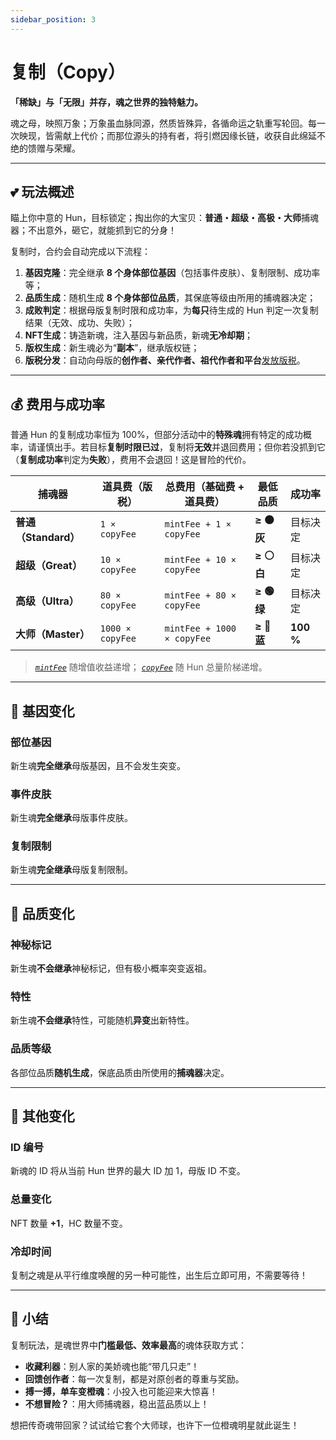 ```yaml
---
sidebar_position: 3
---
```


# 复制（Copy）

**「稀缺」与「无限」并存，魂之世界的独特魅力。**

魂之母，映照万象；万象虽血脉同源，然质皆殊异，各循命运之轨重写轮回。每一次映现，皆需献上代价；而那位源头的持有者，将引燃因缘长链，收获自此绵延不绝的馈赠与荣耀。

---

## 💕 玩法概述

瞄上你中意的 Hun，目标锁定；掏出你的大宝贝：**普通・超级・高极・大师**捕魂器；不出意外，砸它，就能抓到它的分身！

复制时，合约会自动完成以下流程：

1. **基因克隆**：完全继承 **8 个身体部位基因**（包括事件皮肤）、复制限制、成功率等；
2. **品质生成**：随机生成 **8 个身体部位品质**，其保底等级由所用的捕魂器决定；
3. **成败判定**：根据母版复制时限和成功率，为**每只**待生成的 Hun 判定一次复制结果（无效、成功、失败）；
3. **NFT生成**：铸造新魂，注入基因与新品质，新魂**无冷却期**；
4. **版权生成**：新生魂必为“**副本**”，继承版权链；
5. **版税分发**：自动向母版的**创作者、亲代作者、祖代作者和平台**[发放版税](/docs/白皮书/经济模型#%EF%B8%8F-模型构成)。

---

## 💰 费用与成功率

普通 Hun 的复制成功率恒为 100%，但部分活动中的**特殊魂**拥有特定的成功概率，请谨慎出手。若目标**复制时限已过**，复制将**无效**并退回费用；但你若没抓到它（**复制成功率**判定为**失败**），费用不会退回！这是冒险的代价。

| 捕魂器            | 道具费（版税） | 总费用（基础费 + 道具费）          | 最低品质          | 成功率                       |
| --------------- | ------------ | -------------------------- | --------------- | --------------------------- |
| **普通（Standard）** | `1 × copyFee` | `mintFee + 1 × copyFee`    | **≥ ⚫️ 灰**         | 目标决定        |
| **超级（Great）**    | `10 × copyFee` | `mintFee + 10 × copyFee`   | **≥ ⚪️ 白**         | 目标决定        |
| **高级（Ultra）**    | `80 × copyFee` | `mintFee + 80 × copyFee`   | **≥ 🟢 绿**         | 目标决定        |
| **大师（Master）**   | `1000 × copyFee` | `mintFee + 1000 × copyFee` | **≥ 🔵 蓝**         | **100 %** |

> *[`mintFee`](/docs/白皮书/经济模型#mintfee-动态机制)* 随增值收益递增； 
> *[`copyFee`](/docs/白皮书/经济模型#copyfee-阶梯机制)* 随 Hun 总量阶梯递增。


---

## 🧬 基因变化

### 部位基因

新生魂**完全继承**母版基因，且不会发生突变。

### 事件皮肤

新生魂**完全继承**母版事件皮肤。

### 复制限制

新生魂**完全继承**母版复制限制。

---

## 🌈 品质变化

### 神秘标记

新生魂**不会继承**神秘标记，但有极小概率突变返祖。

### 特性

新生魂**不会继承**特性，可能随机**异变**出新特性。

### 品质等级

各部位品质**随机生成**，保底品质由所使用的**捕魂器**决定。

---

## 🔢 其他变化

### ID 编号

新魂的 ID 将从当前 Hun 世界的最大 ID 加 1，母版 ID 不变。

### 总量变化

NFT 数量 **+1**，HC 数量不变。

### 冷却时间

复制之魂是从平行维度唤醒的另一种可能性，出生后立即可用，不需要等待！

---

## 🧠 小结

复制玩法，是魂世界中**门槛最低、效率最高**的魂体获取方式：

* **收藏利器**：别人家的美娇魂也能“带几只走”！
* **回馈创作者**：每一次复制，都是对原创者的尊重与奖励。
* **搏一搏，单车变橙魂**：小投入也可能迎来大惊喜！
* **不想冒险？**：用大师捕魂器，稳出蓝品质以上！

想把传奇魂带回家？试试给它套个大师球，也许下一位橙魂明星就此诞生！
